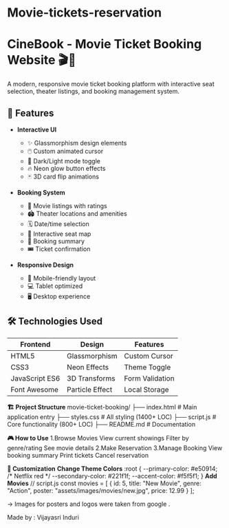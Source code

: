 # Movie-tickets-reservation
# CineBook - Movie Ticket Booking Website 🎬🍿

A modern, responsive movie ticket booking platform with interactive seat selection, theater listings, and booking management system.

## 🚀 Features

- **Interactive UI**
  - ✨ Glassmorphism design elements
  - 🖱️ Custom animated cursor
  - 🎨 Dark/Light mode toggle
  - 🔥 Neon glow button effects
  - 🃏 3D card flip animations

- **Booking System**
  - 🎥 Movie listings with ratings
  - 🏟️ Theater locations and amenities
  - 🗓️ Date/time selection
  - 💺 Interactive seat map
  - 📝 Booking summary
  - 🎟️ Ticket confirmation

- **Responsive Design**
  - 📱 Mobile-friendly layout
  - 💻 Tablet optimized
  - 🖥️ Desktop experience

## 🛠️ Technologies Used

| Frontend       | Design          | Features        |
|----------------|-----------------|-----------------|
| HTML5          | Glassmorphism   | Custom Cursor   |
| CSS3           | Neon Effects    | Theme Toggle    |
| JavaScript ES6 | 3D Transforms   | Form Validation |
| Font Awesome   | Particle Effect | Local Storage   |

**🏗️ Project Structure**
movie-ticket-booking/
├── index.html          # Main application entry
├── styles.css          # All styling (1400+ LOC)
├── script.js           # Core functionality (800+ LOC)
├── README.md           # Documentation


**🎮 How to Use**
1.Browse Movies
   View current showings
  Filter by genre/rating
  See movie details
2.Make Reservation
3.Manage Booking
  View booking summary
  Print tickets
  Cancel reservation

**🎨 Customization**
**Change Theme Colors**
  :root {
  --primary-color: #e50914; /* Netflix red */
  --secondary-color: #221f1f;
  --accent-color: #f5f5f1;
}
**Add Movies**
  // script.js
const movies = [
  {
    id: 5,
    title: "New Movie",
    genre: "Action",
    poster: "assets/images/movies/new.jpg",
    price: 12.99
  }
];

-> Images for posters and logos were taken from google .

Made by : Vijayasri Induri 
